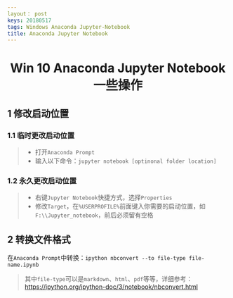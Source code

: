 ```yaml
---
layout： post
keys: 20180517
tags: Windows Anaconda Jupyter-Notebook
title: Anaconda Jupyter Notebook
---
```

# <center>Win 10 Anaconda Jupyter Notebook一些操作</center>

## 1 修改启动位置

### 1.1 临时更改启动位置
> - 打开`Anaconda Prompt`
> - 输入以下命令：`jupyter notebook [optinonal folder location]`

###  1.2 永久更改启动位置

> - 右键`Jupyter Notebook`快捷方式，选择`Properties`
> - 修改`Target`，在`%USERPROFILE%`前面键入你需要的启动位置，如`F:\\Jupyter_notebook`，前后必须留有空格

## 2 转换文件格式

在`Anaconda Prompt`中转换：`ipython nbconvert --to file-type file-name.ipynb `

> 其中`file-type`可以是`markdown`、`html`、`pdf`等等，详细参考：https://ipython.org/ipython-doc/3/notebook/nbconvert.html
>

